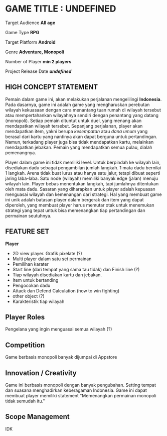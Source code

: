 # GAME TITLE : UNDEFINED

Target Audience **All age**

Game Type **RPG**

Target Platform **Android**

Genre **Adventure, Monopoli**

Number of Player **min 2 players**

Project Release Date _**undefined**_


## HIGH CONCEPT STATEMENT

Pemain dalam game ini, akan melakukan perjalanan mengelilingi **Indonesia**. Pada dasarnya, game ini adalah game yang mengharuskan perebutan wilayah kekuasaan dengan cara menantang tuan rumah di wilayah tersebut atau mempertahankan wilayahnya sendiri dengan penantang yang datang (monopoli). Setiap pemain dituntut untuk duel, yang menang akan mendapatkan wilayah tersebut. Sepanjang perjalanan, player akan mendapatkan item, yakni berupa _kesempatan_ atau _dana umum_ yang berasal dari kartu yang nantinya akan dapat berguna untuk pertandingan. Namun, terkadang player juga bisa tidak mendapatkan kartu, melainkan mendapatkan jebakan. Pemain yang mendapatkan semua pulau, dialah pemenangnya. 

Player dalam game ini tidak memiliki level. Untuk berpindah ke wilayah lain, disediakan dadu sebagai pengambilan jumlah langkah. 1 mata dadu bernilai 1 langkah. Arena tidak buat lurus atau hanya satu jalur, tetapi dibuat seperti jaring laba-laba. Satu node (wilayah) memiliki banyak edge (jalan) menuju wilayah lain. Player bebas menentukan langkah, tapi jumlahnya ditentukan oleh mata dadu. Sasaran yang diharapkan untuk player adalah kepuasan menguasai wilayah dan kemenangan dari strategi. Hal yang membuat game ini unik adalah batasan player dalam bergerak dan item yang dapat diperoleh, yang membuat player harus memutar otak untuk menemukan strategi yang tepat untuk bisa memenangkan tiap pertandingan dan permainan seutuhnya. 

## FEATURE SET

**Player**

- 2D view player. Grafik pixelate (?)
- Multi player dalam satu set permainan
- Pemilihan karater
- Start line (dari tempat yang sama tau tidak) dan Finish line (?)
- Tiap wilayah disediakan kartu dan jebakan.
- Item untuk bertanding
- Pengocokan dadu
- Attack dan Defend Calculation (how to win fighting)
- other object (?)
- Karakteristik tiap wilayah

## Player Roles

Pengelana yang ingin menguasai semua wilayah (?)

## Competition

Game berbasis monopoli banyak dijumpai di Appstore

## Innovation / Creativity

Game ini berbasis monopoli dengan banyak pengubahan. Setting tempat dan suasana menghadirkan keberagaman Indonesia. Game ini dapat membuat player memiliki statement "Memenangkan permainan monopoli tidak semudah itu."

## Scope Management

IDK

